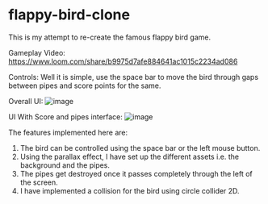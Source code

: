 # flappy-bird-clone

This is my attempt to re-create the famous flappy bird game. 

Gameplay Video:
https://www.loom.com/share/b9975d7afe884641ac1015c2234ad086

Controls: Well it is simple, use the space bar to move the bird through gaps between pipes and score points for the same. 

Overall UI: 
![image](https://github.com/AnukulPK/flappy-bird-clone/assets/39963783/c5f0abfe-8d6a-423f-aa7d-b3d6df6b17e7)

UI With Score and pipes interface:
![image](https://github.com/AnukulPK/flappy-bird-clone/assets/39963783/271f2c4d-aa4c-4b86-83c9-3b9f965dc493)

The features implemented here are:
1. The bird can be controlled using the space bar or the left mouse button.
2. Using the parallax effect, I have set up the different assets i.e. the background and the pipes.
3. The pipes get destroyed once it passes completely through the left of the screen.
4. I have implemented a collision for the bird using circle collider 2D.

   
